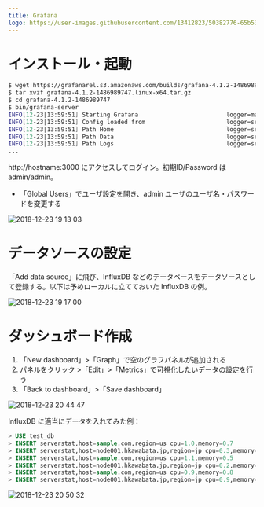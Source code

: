 ```yaml
---
title: Grafana
logo: https://user-images.githubusercontent.com/13412823/50382776-65b53880-06ea-11e9-97ab-07d993619f0c.jpg
---
```


# インストール・起動

```bash
$ wget https://grafanarel.s3.amazonaws.com/builds/grafana-4.1.2-1486989747.linux-x64.tar.gz
$ tar xvzf grafana-4.1.2-1486989747.linux-x64.tar.gz
$ cd grafana-4.1.2-1486989747
$ bin/grafana-server
INFO[12-23|13:59:51] Starting Grafana                         logger=main version=4.1.2 commit=v4.1.2 compiled=2017-02-13T21:13:31+0900
INFO[12-23|13:59:51] Config loaded from                       logger=settings file=/home/hkawabata/workspace/grafana/grafana-4.1.2-1486989747/conf/defaults.ini
INFO[12-23|13:59:51] Path Home                                logger=settings path=/home/hkawabata/workspace/grafana/grafana-4.1.2-1486989747
INFO[12-23|13:59:51] Path Data                                logger=settings path=/home/hkawabata/workspace/grafana/grafana-4.1.2-1486989747/data
INFO[12-23|13:59:51] Path Logs                                logger=settings path=/home/hkawabata/workspace/grafana/grafana-4.1.2-1486989747/data/log
...
```

http://hostname:3000 にアクセスしてログイン。初期ID/Password は admin/admin。

- 「Global Users」でユーザ設定を開き、admin ユーザのユーザ名・パスワードを変更する

![2018-12-23 19 13 03](https://user-images.githubusercontent.com/13412823/50382603-d9554680-06e6-11e9-9790-5d640879d1d9.png)

# データソースの設定

「Add data source」に飛び、InfluxDB などのデータベースをデータソースとして登録する。以下は予めローカルに立てておいた InfluxDB の例。

![2018-12-23 19 17 00](https://user-images.githubusercontent.com/13412823/50382625-5f718d00-06e7-11e9-9f96-fdb94e6778ed.png)

# ダッシュボード作成

1. 「New dashboard」>「Graph」で空のグラフパネルが追加される
2. パネルをクリック >「Edit」>「Metrics」で可視化したいデータの設定を行う
3. 「Back to dashboard」>「Save dashboard」

![2018-12-23 20 44 47](https://user-images.githubusercontent.com/13412823/50383279-a5cce900-06f3-11e9-8bd2-e9919d7d3e0e.png)

InfluxDB に適当にデータを入れてみた例：

```sql
> USE test_db
> INSERT serverstat,host=sample.com,region=us cpu=1.0,memory=0.7
> INSERT serverstat,host=node001.hkawabata.jp,region=jp cpu=0.3,memory=0.4
> INSERT serverstat,host=sample.com,region=us cpu=1.1,memory=0.5
> INSERT serverstat,host=node001.hkawabata.jp,region=jp cpu=0.2,memory=0.2
> INSERT serverstat,host=sample.com,region=us cpu=0.9,memory=0.8
> INSERT serverstat,host=node001.hkawabata.jp,region=jp cpu=0.9,memory=1.3
```

![2018-12-23 20 50 32](https://user-images.githubusercontent.com/13412823/50383315-6c48ad80-06f4-11e9-8645-c8aa6c6ce132.png)
